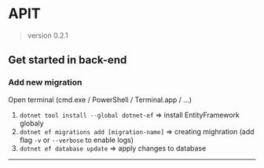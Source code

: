 ﻿# APIT
> version 0.2.1

Get started in back-end
-------------------------

### Add new migration

Open terminal (cmd.exe / PowerShell / Terminal.app / ...)

1. `dotnet tool install --global dotnet-ef` => install EntityFramework globaly
2. `dotnet ef migrations add [migration-name]` => creating mighration (add flag `-v` or `--verbose` to enable logs)
3. `dotnet ef database update` => apply changes to database
-------------------------
